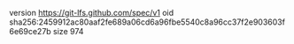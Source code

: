 version https://git-lfs.github.com/spec/v1
oid sha256:2459912ac80aaf2fe689a06cd6a96fbe5540c8a96cc37f2e903603f6e69ce27b
size 974

